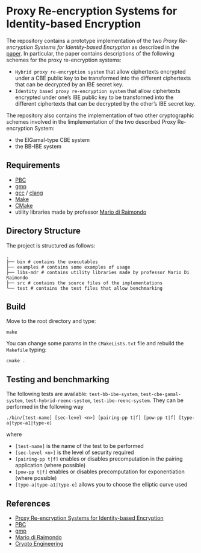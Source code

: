 # Proxy Re-encryption Systems for Identity-based Encryption

The repository contains a prototype implementation of the two *Proxy Re-encryption Systems for Identity-based Encryption* as described in the [paper](https://eprint.iacr.org/2007/361.pdf).
In particular, the paper contains descriptions of the following schemes for the proxy re-encryption systems:
- `Hybrid proxy re-encryption system` that allow ciphertexts encrypted under a CBE public key to be transformed into the different ciphertexts that can be decrypted by an IBE secret key.
- `Identity based proxy re-encryption system` that allow ciphertexts encrypted under one’s IBE public key to be transformed into the different ciphertexts that can be decrypted by the other’s IBE secret key.

The repository also contains the implementation of two other cryptographic schemes involved in the limplementation of the two described Proxy Re-encryption System:
- the ElGamal-type CBE system
- the BB-IBE system

## Requirements

- [PBC](https://crypto.stanford.edu/pbc/)
- [gmp](https://gmplib.org/)
- [gcc](https://gcc.gnu.org/) / [clang](https://clang.llvm.org/)
- [Make](https://www.gnu.org/software/make/)
- [CMake](https://cmake.org/)
- utility libraries made by professor [Mario di Raimondo](https://diraimondo.dmi.unict.it/)

## Directory Structure

The project is structured as follows:

```shell
.
├── bin # contains the executables
├── examples # contains some examples of usage
├── libs-mdr # contains utility libraries made by professor Mario Di Raimondo
├── src # contains the source files of the implementations
└── test # contains the test files that allow benchmarking
```

## Build

Move to the root directory and type:
```shell
make
```

You can change some params in the `CMakeLists.txt` file and rebuild the `Makefile` typing:

```shell
cmake .
```

## Testing and benchmarking

The following tests are available: `test-bb-ibe-system`, `test-cbe-gamal-system`, `test-hybrid-reenc-system`, `test-ibe-reenc-system`.
They can be performed in the following way
```
./bin/[test-name] [sec-level <n>] [pairing-pp t|f] [pow-pp t|f] [type-a|type-a1|type-e]
```
where
- `[test-name]` is the name of the test to be performed
- `[sec-level <n>]` is the level of security required
- `[pairing-pp t|f]` enables or disables precomputation in the pairing application (where possible)
- `[pow-pp t|f]` enables or disables precomputation for exponentiation (where possible)
- `[type-a|type-a1|type-e]` allows you to choose the elliptic curve used

## References

- [Proxy Re-encryption Systems for Identity-based Encryption](https://eprint.iacr.org/2007/361.pdf)
- [PBC](https://crypto.stanford.edu/pbc/)
- [gmp](https://gmplib.org/)
- [Mario di Raimondo](https://diraimondo.dmi.unict.it/)
- [Crypto Engineering](https://diraimondo.dmi.unict.it/teaching/crypto/)